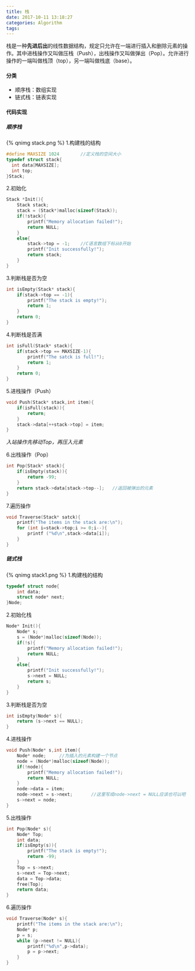 ```yaml
---
title: 栈
date: 2017-10-11 13:18:27
categories: Algorithm
tags:
---
```

栈是一种**先进后出**的线性数据结构，规定只允许在一端进行插入和删除元素的操作。其中进栈操作又叫做压栈（Push），出栈操作又叫做弹出（Pop）。允许进行操作的一端叫做栈顶（top），另一端叫做栈底（base）。

#### 分类

* 顺序栈：数组实现
* 链式栈：链表实现
<!--more-->
#### 代码实现

##### 顺序栈
{% qnimg stack.png %}
1.构建栈的结构

```c
#define MAXSIZE 1024		//定义栈的空间大小
typedef struct stack{
  int data[MAXSIZE];	
  int top;
}Stack;
```

2.初始化

```c
Stack *Init(){
    Stack stack;
    stack = (Stack*)malloc(sizeof(Stack));
    if(!stack){
  		printf("Memory allocation failed!");
     	return NULL;
	}
  	else{
      	stack->top = -1;	//C语言数组下标从0开始
  		printf("Init successfully!");
      	return stack;
	}
}
```

3.判断栈是否为空

```c
int isEmpty(Stack* stack){
  	if(stack->top == -1){
  		printf("The stack is empty!");
      	return 1;
	}
  	return 0;
}
```

4.判断栈是否满

```c
int isFull(Stack* stack){
  	if(stack->top == MAXSIZE-1){
  		printf("The satck is full!");
      	return 1;
	}
  	return 0;
}
```

5.进栈操作（Push）

```c
void Push(Stack* stack,int item){
  	if(isFull(stack)){
  		return;
	}
  	stack->data[++stack->top] = item;
}
```

*入站操作先移动Top，再压入元素*

6.出栈操作（Pop）

```c
int Pop(Stack* stack){
  	if(isEmpty(stack)){
  		return -99;
	}
  	return stack->data[stack->top--];	//返回被弹出的元素
}
```

7.遍历操作

```c
void Traverse(Stack* satck){
  	printf("The items in the stack are:\n");
  	for (int i=stack->top;i >= 0;i--){
  		printf ("%d\n",stack->data[i]);
	}
}
```

##### 链式栈
{% qnimg stack1.png %}
1.构建栈的结构

```c
typedef struct node{
  	int data;
  	struct node* next;
}Node;
```

2.初始化栈

```c
Node* Init(){
  	Node* s;
  	s = (Node*)malloc(sizeof(Node));
  	if(!s){
  		printf("Memory allocation failed!");
      	return NULL;
	}
  	else{
  		printf("Init successfully!");
      	s->next = NULL;
      	return s;
	}
}
```

3.判断栈是否为空

```c
int isEmpty(Node* s){
  	return (s->next == NULL);
}
```

4.进栈操作

```c
void Push(Node* s,int item){
  	Node* node;		//为插入的元素构建一个节点
  	node = (Node*)malloc(sizeof(Node));
  	if(!node){
  		printf("Memory allocation failed!");
      	return NULL;
	}
  	node->data = item;
  	node->next = s->next;		//这里写成node->next = NULL应该也可以吧
  	s->next = node;
}
```

5.出栈操作

```c
int Pop(Node* s){
  	Node* Top;
  	int data;
  	if(isEmpty(s)){
  		printf("The stack is empty!");
      	return -99;
	}
  	Top = s->next;
  	s->next = Top->next;
  	data = Top->data;
  	free(Top);
  	return data;
}
```

6.遍历操作

```c
void Traverse(Node* s){
  	printf("The items in the stack are:\n");
  	Node* p;
    p = s;
  	while (p->next != NULL){
      	printf("%d\n",p->data);
      	p = p->next;
	}
}
```

